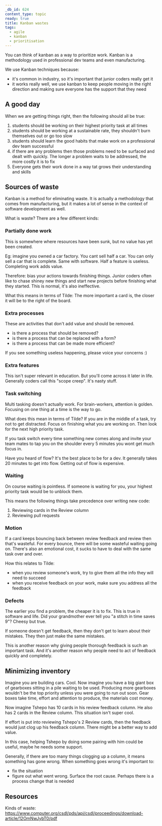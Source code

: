 ```yaml
---
_db_id: 624
content_type: topic
ready: true
title: Kanban wastes
tags:
  - agile
  - kanban
  - prioritisation
---
```


You can think of kanban as a way to prioritize work. Kanban is a methodology used in professional dev teams and even manufacturing. 

We use Kanban techniques because:
- it's common in industry, so it's important that junior coders really get it
- it works really well, we use kanban to keep people moving in the right direction and making sure everyone has the support that they need

## A good day

When we are getting things right, then the following should all be true:

1. students should be working on their highest priority task at all times
2. students should be working at a sustainable rate, they shouldn't burn themselves out or go too slow
3. students should learn the good habits that make work on a professional dev team successful
4. if there are any problems then those problems need to be surfaced and dealt with quickly. The longer a problem waits to be addressed, the more costly it is to fix
5. Everyone gets their work done in a way tat grows their understanding and skills

## Sources of waste

Kanban is a method for eliminating waste. It is actually a methodology that comes from manufacturing, but it makes a lot of sense in the context of software development as well.

What is waste? There are a few different kinds:

### Partially done work

This is somewhere where resources have been sunk, but no value has yet been created.

Eg: imagine you owned a car factory. You cant sell half a car. You can only sell a car that is complete. Same with software. Half a feature is useless. Completing work adds value.

Therefore: bias your actions towards finishing things. Junior coders often like to chase shiney new things and start new projects before finishing what they started. This is normal, it's also ineffective.

What this means in terms of Tilde: The more important a card is, the closer it will be to the right of the board.

### Extra processes

These are activities that don't add value and should be removed.

- is there a process that should be removed?
- is there a process that can be replaced with a form?
- is there a process that can be made more efficient?

If you see something useless happening, please voice your concerns :)

### Extra features

This isn't super relevant in education. But you'll come across it later in life. Generally coders call this "scope creep". It's nasty stuff.

### Task switching

Multi tasking doesn't actually work. For brain-workers, attention is golden. Focusing on one thing at a time is the way to go.

What does this mean in terms of Tilde? If you are in the middle of a task, try not to get distracted. Focus on finishing what you are working on. Then look for the next high priority task.

If you task switch every time something new comes along and invite your team mates to tap you on the shoulder every 5 minutes you wont get much focus in.

Have you heard of flow? It's the best place to be for a dev. It generally takes 20 minutes to get into flow. Getting out of flow is expensive.

### Waiting

On course waiting is pointless. If someone is waiting for you, your highest priority task would be to unblock them.

This means the following things take precedence over writing new code:

1. Reviewing cards in the Review column
2. Reviewing pull requests

### Motion

If a card keeps bouncing back between review feedback and review then that's wasteful. For every bounce, there will be some wasteful waiting going on. There's also an emotional cost, it sucks to have to deal with the same task over and over.

How this relates to Tilde:

- when you review someone's work, try to give them all the info they will need to succeed
- when you receive feedback on your work, make sure you address all the feedback

### Defects

The earlier you find a problem, the cheaper it is to fix. This is true in software and life. Did your grandmother ever tell you "a stitch in time saves 9"? Cheesy but true.

If someone doesn't get feedback, then they don't get to learn about their mistakes. They then just make the same mistakes.

This is another reason why giving people thorough feedback is such an important task. And it's another reason why people need to act of feedback quickly and completely.

## Minimizing inventory

Imagine you are building cars. Cool. Now imagine you have a big giant box of gearboxes sitting in a pile waiting to be used. Producing more gearboxes wouldn't be the top priority unless you were going to run out soon. Gear boxes take time, effort and attention to produce, the materials cost money.

Now imagine Tshepo has 10 cards in his review feedback column. He also has 2 cards in the Review column. This situation isn't super cool.

If effort is put into reviewing Tshepo's 2 Review cards, then the feedback would just clog up his feedback column. There might be a better way to add value.

In this case, helping Tshepo by doing some pairing with him could be useful, maybe he needs some support.

Generally, if there are too many things clogging up a column, it means something has gone wrong. When something goes wrong it's important to:

- fix the situation
- figure out what went wrong. Surface the root cause. Perhaps there is a process change that is needed

## Resources

Kinds of waste: https://www.computer.org/csdl/pds/api/csdl/proceedings/download-article/12OmNwJybT0/pdf